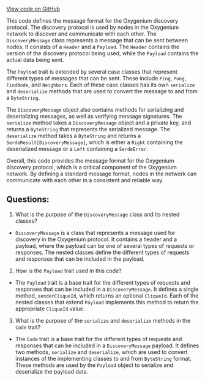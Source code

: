 [View code on GitHub](https://github.com/oxygenium/oxygenium/protocol/src/main/scala/org/oxygenium/protocol/message/DiscoveryMessage.scala)

This code defines the message format for the Oxygenium discovery protocol. The discovery protocol is used by nodes in the Oxygenium network to discover and communicate with each other. The `DiscoveryMessage` class represents a message that can be sent between nodes. It consists of a `Header` and a `Payload`. The `Header` contains the version of the discovery protocol being used, while the `Payload` contains the actual data being sent.

The `Payload` trait is extended by several case classes that represent different types of messages that can be sent. These include `Ping`, `Pong`, `FindNode`, and `Neighbors`. Each of these case classes has its own `serialize` and `deserialize` methods that are used to convert the message to and from a `ByteString`.

The `DiscoveryMessage` object also contains methods for serializing and deserializing messages, as well as verifying message signatures. The `serialize` method takes a `DiscoveryMessage` object and a private key, and returns a `ByteString` that represents the serialized message. The `deserialize` method takes a `ByteString` and returns a `SerdeResult[DiscoveryMessage]`, which is either a `Right` containing the deserialized message or a `Left` containing a `SerdeError`.

Overall, this code provides the message format for the Oxygenium discovery protocol, which is a critical component of the Oxygenium network. By defining a standard message format, nodes in the network can communicate with each other in a consistent and reliable way.
## Questions: 
 1. What is the purpose of the `DiscoveryMessage` class and its nested classes?
- `DiscoveryMessage` is a class that represents a message used for discovery in the Oxygenium protocol. It contains a header and a payload, where the payload can be one of several types of requests or responses. The nested classes define the different types of requests and responses that can be included in the payload.

2. How is the `Payload` trait used in this code?
- The `Payload` trait is a base trait for the different types of requests and responses that can be included in a `DiscoveryMessage`. It defines a single method, `senderCliqueId`, which returns an optional `CliqueId`. Each of the nested classes that extend `Payload` implements this method to return the appropriate `CliqueId` value.

3. What is the purpose of the `serialize` and `deserialize` methods in the `Code` trait?
- The `Code` trait is a base trait for the different types of requests and responses that can be included in a `DiscoveryMessage` payload. It defines two methods, `serialize` and `deserialize`, which are used to convert instances of the implementing classes to and from `ByteString` format. These methods are used by the `Payload` object to serialize and deserialize the payload data.
